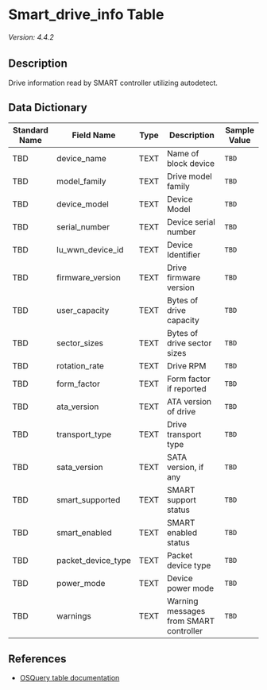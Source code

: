 # Smart_drive_info Table
###### Version: 4.4.2

## Description
Drive information read by SMART controller utilizing autodetect.

## Data Dictionary
|Standard Name|Field Name|Type|Description|Sample Value|
|---|---|---|---|---|
|TBD|device_name|TEXT|Name of block device|`TBD`|
|TBD|model_family|TEXT|Drive model family|`TBD`|
|TBD|device_model|TEXT|Device Model|`TBD`|
|TBD|serial_number|TEXT|Device serial number|`TBD`|
|TBD|lu_wwn_device_id|TEXT|Device Identifier|`TBD`|
|TBD|firmware_version|TEXT|Drive firmware version|`TBD`|
|TBD|user_capacity|TEXT|Bytes of drive capacity|`TBD`|
|TBD|sector_sizes|TEXT|Bytes of drive sector sizes|`TBD`|
|TBD|rotation_rate|TEXT|Drive RPM|`TBD`|
|TBD|form_factor|TEXT|Form factor if reported|`TBD`|
|TBD|ata_version|TEXT|ATA version of drive|`TBD`|
|TBD|transport_type|TEXT|Drive transport type|`TBD`|
|TBD|sata_version|TEXT|SATA version, if any|`TBD`|
|TBD|smart_supported|TEXT|SMART support status|`TBD`|
|TBD|smart_enabled|TEXT|SMART enabled status|`TBD`|
|TBD|packet_device_type|TEXT|Packet device type|`TBD`|
|TBD|power_mode|TEXT|Device power mode|`TBD`|
|TBD|warnings|TEXT|Warning messages from SMART controller|`TBD`|

## References
* [OSQuery table documentation](https://osquery.io/schema/current#smart_drive_info)
